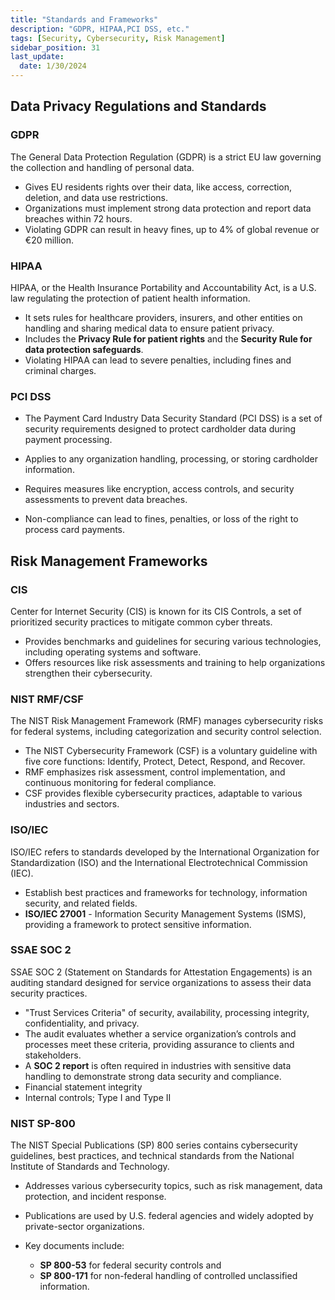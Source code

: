 ```yaml
---
title: "Standards and Frameworks"
description: "GDPR, HIPAA,PCI DSS, etc."
tags: [Security, Cybersecurity, Risk Management]
sidebar_position: 31
last_update:
  date: 1/30/2024
---
```



## Data Privacy Regulations and Standards 

### GDPR 

The General Data Protection Regulation (GDPR) is a strict EU law governing the collection and handling of personal data.
- Gives EU residents rights over their data, like access, correction, deletion, and data use restrictions.
- Organizations must implement strong data protection and report data breaches within 72 hours.
- Violating GDPR can result in heavy fines, up to 4% of global revenue or €20 million.

### HIPAA 

HIPAA, or the Health Insurance Portability and Accountability Act, is a U.S. law regulating the protection of patient health information.

- It sets rules for healthcare providers, insurers, and other entities on handling and sharing medical data to ensure patient privacy.
- Includes the **Privacy Rule for patient rights** and the **Security Rule for data protection safeguards**.
- Violating HIPAA can lead to severe penalties, including fines and criminal charges.

### PCI DSS 

- The Payment Card Industry Data Security Standard (PCI DSS) is a set of security requirements designed to protect cardholder data during payment processing.

- Applies to any organization handling, processing, or storing cardholder information.
- Requires measures like encryption, access controls, and security assessments to prevent data breaches.
- Non-compliance can lead to fines, penalties, or loss of the right to process card payments.

## Risk Management Frameworks 

### CIS

Center for Internet Security (CIS) is known for its CIS Controls, a set of prioritized security practices to mitigate common cyber threats.

- Provides benchmarks and guidelines for securing various technologies, including operating systems and software.
- Offers resources like risk assessments and training to help organizations strengthen their cybersecurity.

### NIST RMF/CSF

The NIST Risk Management Framework (RMF) manages cybersecurity risks for federal systems, including categorization and security control selection.

- The NIST Cybersecurity Framework (CSF) is a voluntary guideline with five core functions: Identify, Protect, Detect, Respond, and Recover.
- RMF emphasizes risk assessment, control implementation, and continuous monitoring for federal compliance.
- CSF provides flexible cybersecurity practices, adaptable to various industries and sectors.

### ISO/IEC

ISO/IEC refers to standards developed by the International Organization for Standardization (ISO) and the International Electrotechnical Commission (IEC).

- Establish best practices and frameworks for technology, information security, and related fields.
- **ISO/IEC 27001** - Information Security Management Systems (ISMS), providing a framework to protect sensitive information.

### SSAE SOC 2  

SSAE SOC 2 (Statement on Standards for Attestation Engagements) is an auditing standard designed for service organizations to assess their data security practices.

- "Trust Services Criteria" of security, availability, processing integrity, confidentiality, and privacy.
- The audit evaluates whether a service organization’s controls and processes meet these criteria, providing assurance to clients and stakeholders.
- A **SOC 2 report** is often required in industries with sensitive data handling to demonstrate strong data security and compliance.
- Financial statement integrity
- Internal controls; Type I and Type II

### NIST SP-800 

The NIST Special Publications (SP) 800 series contains cybersecurity guidelines, best practices, and technical standards from the National Institute of Standards and Technology.
- Addresses various cybersecurity topics, such as risk management, data protection, and incident response.
- Publications are used by U.S. federal agencies and widely adopted by private-sector organizations.
- Key documents include:

  - **SP 800-53** for federal security controls and 
  - **SP 800-171** for non-federal handling of controlled unclassified information.
